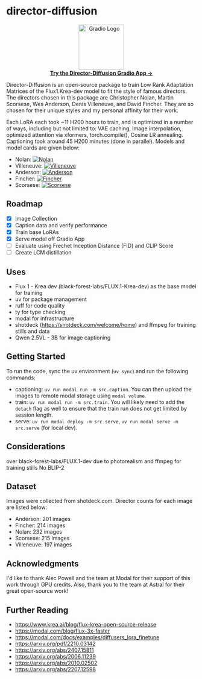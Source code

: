 # director-diffusion

<p align="center">
  <a href="https://gradio.app/" target="_blank">
    <img src="https://raw.githubusercontent.com/gradio-app/gradio/main/assets/logo.svg" alt="Gradio Logo" width="120">
  </a>
  <br>
  <a href="https://nano-diffusion--flux-lora-gradio-gradio-app.modal.run/" target="_blank">
    <b>Try the Director-Diffusion Gradio App &rarr;</b>
  </a>
</p>

Director-Diffusion is an open-source package to train Low Rank Adaptation Matrices of the Flux1.Krea-dev model to fit the style of famous directors. The directors chosen in this package are Christopher Nolan, Martin Scorsese, Wes Anderson, Denis Villeneuve, and David Fincher. They are so chosen for their unique styles and my personal affinity for their work.

Each LoRA each took ~11 H200 hours to train, and is optimized in a number of ways, including but not limited to: VAE caching, image interpolation, optimized attention via xformers, torch.compile(), Cosine LR annealing. Captioning took around 45 H200 minutes (done in parallel). Models and model cards are given below:

-  Nolan: [![Nolan](https://img.shields.io/badge/Hugging%20Face-Model%20Card-black?logo=huggingface)](https://huggingface.co/username/model-name)
-  Villeneuve: [![Villeneuve](https://img.shields.io/badge/Hugging%20Face-Model%20Card-black?logo=huggingface)](https://huggingface.co/ksampath/flux-krea-villeneuve-lora)
-  Anderson: [![Anderson](https://img.shields.io/badge/Hugging%20Face-Model%20Card-black?logo=huggingface)](https://huggingface.co/ksampath/flux-krea-anderson-lora)
-  Fincher: [![Fincher](https://img.shields.io/badge/Hugging%20Face-Model%20Card-black?logo=huggingface)](https://huggingface.co/ksampath/flux-krea-fincher-lora)
-  Scorsese: [![Scorsese](https://img.shields.io/badge/Hugging%20Face-Model%20Card-black?logo=huggingface)](https://huggingface.co/ksampath/flux-krea-scorsese-lora)


## Roadmap

- [x] Image Collection
- [x] Caption data and verify performance
- [x] Train base LoRAs
- [x] Serve model off Gradio App
- [ ] Evaluate using Frechet Inception Distance (FID) and CLIP Score
- [ ] Create LCM distillation

## Uses

- Flux 1 - Krea dev (black-forest-labs/FLUX.1-Krea-dev) as the base model for training
- uv for package management
- ruff for code quality
- ty for type checking
- modal for infrastructure
- shotdeck (https://shotdeck.com/welcome/home) and ffmpeg for training stills and data
- Qwen 2.5VL - 3B for image captioning

## Getting Started

To run the code, sync the uv environment (`uv sync`) and run the following commands:

- captioning: `uv run modal run -m src.caption`. You can then upload the images to remote modal storage using `modal volume`.
- train: `uv run modal run -m src.train`. You will likely need to add the `detach` flag as well to ensure that the train run does not get limited by session length.
- serve: `uv run modal deploy -m src.serve`, `uv run modal serve -m src.serve` (for local dev).


## Considerations
over black-forest-labs/FLUX.1-dev due to photorealism
and ffmpeg for training stills
No BLIP-2


## Dataset

Images were collected from shotdeck.com. Director counts for each image are listed below:

- Anderson: 201 images
- Fincher: 214 images
- Nolan: 232 images
- Scorsese: 215 images
- Villeneuve: 197 images

## Acknowledgments
I'd like to thank Alec Powell and the team at Modal for their support of this work through GPU credits. Also, thank you to the team at Astral for their great open-source work!

## Further Reading

- https://www.krea.ai/blog/flux-krea-open-source-release
- https://modal.com/blog/flux-3x-faster
- https://modal.com/docs/examples/diffusers_lora_finetune
- https://arxiv.org/pdf/2210.03142
- https://arxiv.org/abs/2407.15811
- https://arxiv.org/abs/2006.11239
- https://arxiv.org/abs/2010.02502
- https://arxiv.org/abs/2207.12598